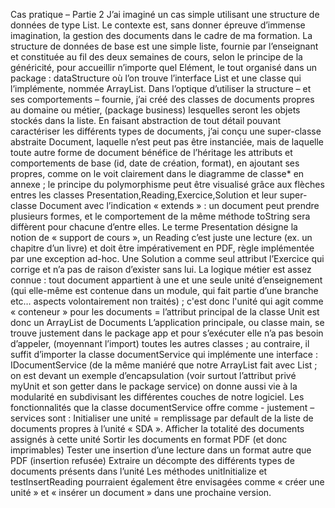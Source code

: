 Cas pratique – Partie 2
J’ai imaginé un cas simple utilisant une structure de données de type List.
Le contexte est, sans donner épreuve d’immense imagination, la gestion des documents dans le cadre de ma formation.
La structure de données de base est une simple liste, fournie par l’enseignant et constituée au fil des deux semaines de cours, selon le principe de la généricité, pour accueillir n’importe quel Elément, le tout organisé dans un package : dataStructure où l’on trouve l’interface List et une classe qui l’implémente, nommée ArrayList.
Dans l’optique d’utiliser la structure – et ses comportements – fournie, j’ai créé des classes de documents propres au domaine ou métier, (package business) lesquelles seront les objets stockés dans la liste.
En faisant abstraction de tout détail pouvant caractériser les différents types de documents, j’ai conçu une super-classe abstraite Document, laquelle n’est peut pas être instanciée, mais de laquelle toute autre forme de document bénéfice de l’héritage les attributs et comportements de base (id, date de création, format), en ajoutant ses propres, comme on le voit clairement dans le diagramme de classe* en annexe ; le principe du polymorphisme peut être visualisé grâce aux flèches entres les classes Presentation,Reading,Exercice,Solution et leur super-classe Document avec l’indication « extends » : un document peut prendre plusieurs formes, et le comportement de la même méthode toString sera diffèrent pour chacune d’entre elles.
Le terme Presentation désigne la notion de « support de cours », un Reading c’est juste une lecture (ex. un chapitre d’un livre) et doit être impérativement en PDF, règle implémentée par une exception ad-hoc. Une Solution a comme seul attribut l’Exercice qui corrige et n’a pas de raison d’exister sans lui.
La logique métier est assez connue : tout document appartient à une et une seule unité d’enseignement (qui elle-même est contenue dans un module, qui fait partie d’une branche etc… aspects volontairement non traités) ; c'est donc l'unité qui agit comme « conteneur » pour les documents = l’attribut principal de la classe Unit est donc un ArrayList de Documents
L’application principale, ou classe main, se trouve justement dans le package app et pour s’exécuter elle n’a pas besoin d’appeler, (moyennant l’import) toutes les autres classes ; au contraire, il suffit d’importer la classe documentService qui implémente une interface : IDocumentService (de la même maniéré que notre ArrayList fait avec List ; on est devant un exemple d’encapsulation (voir surtout l’attribut privé myUnit et son getter dans le package service) on donne aussi vie à la modularité en subdivisant les différentes couches de notre logiciel.
Les fonctionnalités que la classe documentService offre comme - justement – services sont :
Initialiser une unité = remplissage par default de la liste de documents propres à l’unité « SDA ».
Afficher la totalité des documents assignés à cette unité
Sortir les documents en format PDF (et donc imprimables)
Tester une insertion d’une lecture dans un format autre que PDF (insertion refusée)
Extraire un décompte des différents types de documents présents dans l’unité
Les méthodes unitInitialize et testInsertReading pourraient également être envisagées comme « créer une unité » et « insérer un document » dans une prochaine version.

